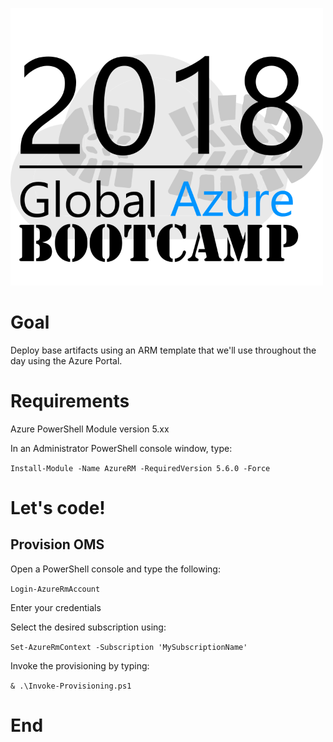 ![gablogo][gablogo]
# Goal
Deploy base artifacts using an ARM template that we'll use throughout the day using the Azure Portal.

# Requirements
Azure PowerShell Module version 5.xx

In an Administrator PowerShell console window, type:

`Install-Module -Name AzureRM -RequiredVersion 5.6.0 -Force`

# Let's code!
## Provision OMS
Open a PowerShell console and type the following:

`Login-AzureRmAccount`

Enter your credentials

Select the desired subscription using:

`Set-AzureRmContext -Subscription 'MySubscriptionName'`

Invoke the provisioning by typing:

`& .\Invoke-Provisioning.ps1`

# End


[gablogo]: ../media/logo-2018-500x444.png "Global Azure Bootcamp logo"